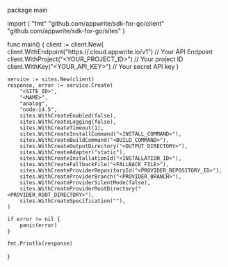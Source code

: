 package main

import (
    "fmt"
    "github.com/appwrite/sdk-for-go/client"
    "github.com/appwrite/sdk-for-go/sites"
)

func main() {
    client := client.New(
        client.WithEndpoint("https://<REGION>.cloud.appwrite.io/v1") // Your API Endpoint
        client.WithProject("<YOUR_PROJECT_ID>") // Your project ID
        client.WithKey("<YOUR_API_KEY>") // Your secret API key
    )

    service := sites.New(client)
    response, error := service.Create(
        "<SITE_ID>",
        "<NAME>",
        "analog",
        "node-14.5",
        sites.WithCreateEnabled(false),
        sites.WithCreateLogging(false),
        sites.WithCreateTimeout(1),
        sites.WithCreateInstallCommand("<INSTALL_COMMAND>"),
        sites.WithCreateBuildCommand("<BUILD_COMMAND>"),
        sites.WithCreateOutputDirectory("<OUTPUT_DIRECTORY>"),
        sites.WithCreateAdapter("static"),
        sites.WithCreateInstallationId("<INSTALLATION_ID>"),
        sites.WithCreateFallbackFile("<FALLBACK_FILE>"),
        sites.WithCreateProviderRepositoryId("<PROVIDER_REPOSITORY_ID>"),
        sites.WithCreateProviderBranch("<PROVIDER_BRANCH>"),
        sites.WithCreateProviderSilentMode(false),
        sites.WithCreateProviderRootDirectory("<PROVIDER_ROOT_DIRECTORY>"),
        sites.WithCreateSpecification(""),
    )

    if error != nil {
        panic(error)
    }

    fmt.Println(response)
}
